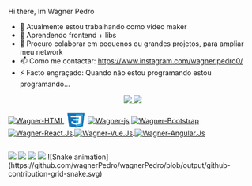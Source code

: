 Hi there, Im Wagner Pedro

- 🔭 Atualmente estou trabalhando como video maker
- 🌱 Aprendendo frontend + libs 
- 👯 Procuro colaborar em pequenos ou grandes projetos, para ampliar meu network
- 📫 Como me contactar: https://www.instagram.com/wagner.pedro0/
- ⚡ Facto engraçado: Quando não estou programando estou programando...

<div align="center">
  <a href="https://www.linkedin.com/in/txio-wagner-8800a1209/">
  <img height="180em" src="https://github-readme-stats.vercel.app/api?username=wagnerPedro&show_icons=true&theme=dark&include_all_commits=true&count_private=true"/>
  <img height="180em" src="https://github-readme-stats.vercel.app/api/top-langs/?username=wagnerPedro&layout=compact&langs_count=7&theme=dark"/>
</div>

<div style="display: inline_block"><br>
  <img align="center" alt="Wagner-HTML" height="30" width="40" src="https://cdn.jsdelivr.net/gh/devicons/devicon/icons/html5/html5-original.svg">
  <img align="center" alt="Wagner-CSS" height="30" width="40" src="https://raw.githubusercontent.com/devicons/devicon/master/icons/css3/css3-original.svg">
  <img align="center" alt="Wagner-js" height="30" width="40" src="https://cdn.jsdelivr.net/gh/devicons/devicon/icons/javascript/javascript-original.svg">
  <img align="center" alt="Wagner-Bootstrap" height="30" width="40" src="https://cdn.jsdelivr.net/gh/devicons/devicon/icons/bootstrap/bootstrap-original.svg">
  <img align="center" alt="Wagner-React.Js" height="30" width="40" src="https://cdn.jsdelivr.net/gh/devicons/devicon/icons/react/react-original.svg">
  <img align="center" alt="Wagner-Vue.Js" height="30" width="40" src="https://cdn.jsdelivr.net/gh/devicons/devicon/icons/vuejs/vuejs-original.svg">
  <img align="center" alt="Wagner-Angular.Js" height="30" width="40" src="https://cdn.jsdelivr.net/gh/devicons/devicon/icons/angularjs/angularjs-original.svg">
</div>
  
  ##
  
  <div> 
  <a href="https://www.youtube.com/channel/UCl8SoVuELxJGgEusVCJckfA" target="_blank"><img src="https://img.shields.io/badge/YouTube-FF0000?style=for-the-badge&logo=youtube&logoColor=white" target="_blank"></a>
  <a href="https://www.instagram.com/wagner.pedro0/" target="_blank"><img src="https://img.shields.io/badge/-Instagram-%23E4405F?style=for-the-badge&logo=instagram&logoColor=white" target="_blank"></a>
  <a href = "mailto:wagnerpedro355@gmail.com"><img src="https://img.shields.io/badge/-Gmail-%23333?style=for-the-badge&logo=gmail&logoColor=white" target="_blank"></a>
  <a href="https://www.linkedin.com/in/rafaella-ballerini-45875016a" target="_blank"><img src="https://img.shields.io/badge/-LinkedIn-%230077B5?style=for-the-badge&logo=linkedin&logoColor=white" target="_blank"></a> 
 ![Snake animation](https://github.com/wagnerPedro/wagnerPedro/blob/output/github-contribution-grid-snake.svg)
</div>
